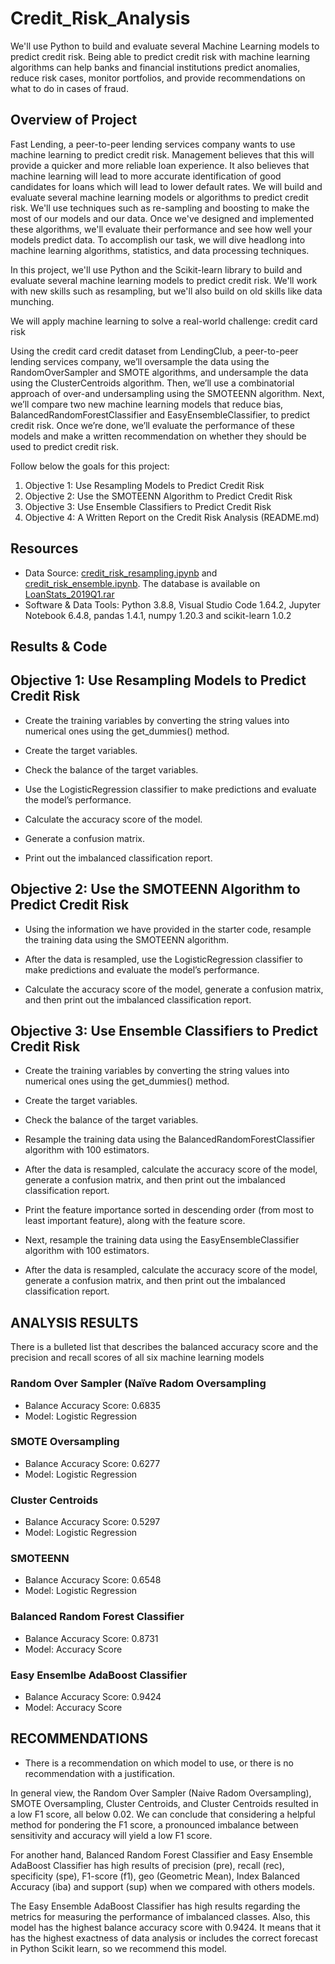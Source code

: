 # Credit_Risk_Analysis
We'll use Python to build and evaluate several Machine Learning models to predict credit risk. Being able to predict credit risk with machine learning algorithms can help banks and financial institutions predict anomalies, reduce risk cases, monitor portfolios, and provide recommendations on what to do in cases of fraud.

## Overview of Project

Fast Lending, a peer-to-peer lending services company wants to use machine learning to predict credit risk. Management believes that this will provide a quicker and more reliable loan experience. It also believes that machine learning will lead to more accurate identification of good candidates for loans which will lead to lower default rates. We will build and evaluate several machine learning models or algorithms to predict credit risk. We'll use techniques such as re-sampling and boosting to make the most of our models and our data. Once we've designed and implemented these algorithms, we'll evaluate their performance and see how well your models predict data. To accomplish our task, we will dive headlong into machine learning algorithms, statistics, and data processing techniques.

In this project, we'll use Python and the Scikit-learn library to build and evaluate several machine learning models to predict credit risk. 
We'll work with new skills such as resampling, but we'll also build on old skills like data munching. 

We will apply machine learning to solve a real-world challenge: credit card risk

Using the credit card credit dataset from LendingClub, a peer-to-peer lending services company, we’ll oversample the data using the RandomOverSampler and SMOTE algorithms, and undersample the data using the ClusterCentroids algorithm. Then, we’ll use a combinatorial approach of over-and undersampling using the SMOTEENN algorithm. Next, we’ll compare two new machine learning models that reduce bias, BalancedRandomForestClassifier and EasyEnsembleClassifier, to predict credit risk. Once we’re done, we’ll evaluate the performance of these models and make a written recommendation on whether they should be used to predict credit risk.

Follow below the goals for this project:

1) Objective 1: Use Resampling Models to Predict Credit Risk
2) Objective 2: Use the SMOTEENN Algorithm to Predict Credit Risk
3) Objective 3: Use Ensemble Classifiers to Predict Credit Risk
4) Objective 4: A Written Report on the Credit Risk Analysis (README.md)

## Resources

* Data Source: [credit_risk_resampling.ipynb](https://github.com/DougUOT/Credit_Risk_Analysis/blob/main/credit_risk_resampling.ipynb) and [credit_risk_ensemble.ipynb](https://github.com/DougUOT/Credit_Risk_Analysis/blob/main/credit_risk_ensemble.ipynb). The database is available on [LoanStats_2019Q1.rar](https://github.com/DougUOT/Credit_Risk_Analysis/blob/main/Resources/LoanStats_2019Q1.rar) 
* Software & Data Tools: Python 3.8.8, Visual Studio Code 1.64.2, Jupyter Notebook 6.4.8, pandas 1.4.1, numpy 1.20.3 and scikit-learn 1.0.2

## Results & Code

## Objective 1: Use Resampling Models to Predict Credit Risk

  * Create the training variables by converting the string values into numerical ones using the get_dummies() method.
  * Create the target variables.
  * Check the balance of the target variables.


  * Use the LogisticRegression classifier to make predictions and evaluate the model’s performance.


  * Calculate the accuracy score of the model.
  * Generate a confusion matrix.
  * Print out the imbalanced classification report.



## Objective 2: Use the SMOTEENN Algorithm to Predict Credit Risk

  * Using the information we have provided in the starter code, resample the training data using the SMOTEENN algorithm.


  * After the data is resampled, use the LogisticRegression classifier to make predictions and evaluate the model’s performance.
  * Calculate the accuracy score of the model, generate a confusion matrix, and then print out the imbalanced classification report.

## Objective 3: Use Ensemble Classifiers to Predict Credit Risk

  * Create the training variables by converting the string values into numerical ones using the get_dummies() method.
  * Create the target variables.
  * Check the balance of the target variables.


  * Resample the training data using the BalancedRandomForestClassifier algorithm with 100 estimators.
  * After the data is resampled, calculate the accuracy score of the model, generate a confusion matrix, and then print out the imbalanced classification report.
  * Print the feature importance sorted in descending order (from most to least important feature), along with the feature score.


  * Next, resample the training data using the EasyEnsembleClassifier algorithm with 100 estimators.
  * After the data is resampled, calculate the accuracy score of the model, generate a confusion matrix, and then print out the imbalanced classification report.


## ANALYSIS RESULTS

There is a bulleted list that describes the balanced accuracy score and the precision and recall scores of all six machine learning models

### Random Over Sampler (Naïve Radom Oversampling

 * Balance Accuracy Score: 0.6835
 * Model: Logistic Regression

### SMOTE Oversampling

 * Balance Accuracy Score: 0.6277
 * Model: Logistic Regression

### Cluster Centroids

 * Balance Accuracy Score: 0.5297
 * Model: Logistic Regression


### SMOTEENN

 * Balance Accuracy Score: 0.6548
 * Model: Logistic Regression


### Balanced Random Forest Classifier

 * Balance Accuracy Score: 0.8731
 * Model: Accuracy Score


### Easy Ensemlbe AdaBoost Classifier

 * Balance Accuracy Score: 0.9424
 * Model: Accuracy Score



## RECOMMENDATIONS

 * There is a recommendation on which model to use, or there is no recommendation with a justification.

In general view, the Random Over Sampler (Naive Radom Oversampling), SMOTE Oversampling, Cluster Centroids, and Cluster Centroids resulted in a low F1 score, all below 0.02. We can conclude that considering a helpful method for pondering the F1 score, a pronounced imbalance between sensitivity and accuracy will yield a low F1 score.

For another hand, Balanced Random Forest Classifier and Easy Ensemble AdaBoost Classifier has high results of precision (pre), recall (rec), specificity (spe), F1-score (f1), geo (Geometric Mean), Index Balanced Accuracy (iba) and support (sup) when we compared with others models.

The Easy Ensemble AdaBoost Classifier has high results regarding the metrics for measuring the performance of imbalanced classes. Also, this model has the highest balance accuracy score with 0.9424. It means that it has the highest exactness of data analysis or includes the correct forecast in Python Scikit learn, so we recommend this model.

